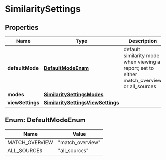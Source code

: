 

# SimilaritySettings


## Properties

Name | Type | Description | Notes
------------ | ------------- | ------------- | -------------
**defaultMode** | [**DefaultModeEnum**](#DefaultModeEnum) | default similarity mode when viewing a report; set to either match_overview or all_sources |  [optional]
**modes** | [**SimilaritySettingsModes**](SimilaritySettingsModes.md) |  |  [optional]
**viewSettings** | [**SimilaritySettingsViewSettings**](SimilaritySettingsViewSettings.md) |  |  [optional]



## Enum: DefaultModeEnum

Name | Value
---- | -----
MATCH_OVERVIEW | &quot;match_overview&quot;
ALL_SOURCES | &quot;all_sources&quot;



